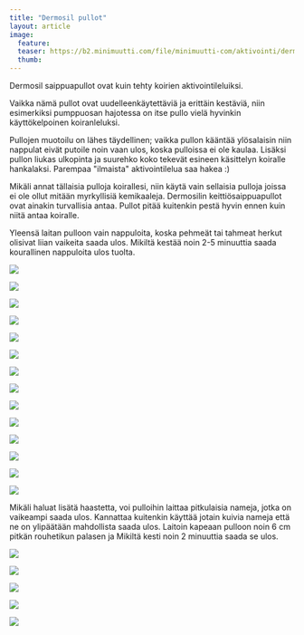 ```yaml
---
title: "Dermosil pullot"
layout: article
image:
  feature:
  teaser: https://b2.minimuutti.com/file/minimuutti-com/aktivointi/dermosil-pullot/DSC50022-245px.jpg
  thumb:
---
```


Dermosil saippuapullot ovat kuin tehty koirien aktivointileluiksi.

Vaikka nämä pullot ovat uudelleenkäytettäviä ja erittäin kestäviä, niin esimerkiksi pumppuosan hajotessa on itse pullo vielä hyvinkin käyttökelpoinen koiranleluksi.

Pullojen muotoilu on lähes täydellinen; vaikka pullon kääntää ylösalaisin niin nappulat eivät putoile noin vaan ulos, koska pulloissa ei ole kaulaa. Lisäksi pullon liukas ulkopinta ja suurehko koko tekevät esineen käsittelyn koiralle hankalaksi. Parempaa "ilmaista" aktivointilelua saa hakea :)

Mikäli annat tällaisia pulloja koirallesi, niin käytä vain sellaisia pulloja joissa ei ole ollut mitään myrkyllisiä kemikaaleja. Dermosilin keittiösaippuapullot ovat ainakin turvallisia antaa. Pullot pitää kuitenkin pestä hyvin ennen kuin niitä antaa koiralle.

Yleensä laitan pulloon vain nappuloita, koska pehmeät tai tahmeat herkut olisivat liian vaikeita saada ulos. Mikiltä kestää noin 2-5 minuuttia saada kourallinen nappuloita ulos tuolta.

[![](https://b2.minimuutti.com/file/minimuutti-com/aktivointi/dermosil-pullot/DSC50023-800px.jpg)](https://dl.dropboxusercontent.com/sh/ea1wtnz7z734o12/AADd-QFrnrNyr5lkVSaHNZcba/aktivointi/dermosil-pullot/DSC50023.jpg)

[![](https://b2.minimuutti.com/file/minimuutti-com/aktivointi/dermosil-pullot/DSC50029-800px.jpg)](https://dl.dropboxusercontent.com/sh/ea1wtnz7z734o12/AACQV0CKY2lh6wqknax6oKSoa/aktivointi/dermosil-pullot/DSC50029.jpg)

[![](https://b2.minimuutti.com/file/minimuutti-com/aktivointi/dermosil-pullot/DSC50064-800px.jpg)](https://dl.dropboxusercontent.com/sh/ea1wtnz7z734o12/AAAsWIGKdxNHULaf1qustKSBa/aktivointi/dermosil-pullot/DSC50064.jpg)

[![](https://b2.minimuutti.com/file/minimuutti-com/aktivointi/dermosil-pullot/DSC50092-800px.jpg)](https://dl.dropboxusercontent.com/sh/ea1wtnz7z734o12/AADIG3gBYrRV1_Vi2rQDUADma/aktivointi/dermosil-pullot/DSC50092.jpg)

[![](https://b2.minimuutti.com/file/minimuutti-com/aktivointi/dermosil-pullot/DSC50188-800px.jpg)](https://dl.dropboxusercontent.com/sh/ea1wtnz7z734o12/AACvbEqZTn8KzrMKstDxXhqua/aktivointi/dermosil-pullot/DSC50188.jpg)

[![](https://b2.minimuutti.com/file/minimuutti-com/aktivointi/dermosil-pullot/DSC50313-800px.jpg)](https://dl.dropboxusercontent.com/sh/ea1wtnz7z734o12/AADO9EDmyW38oNI7ZTsicFj-a/aktivointi/dermosil-pullot/DSC50313.jpg)

[![](https://b2.minimuutti.com/file/minimuutti-com/aktivointi/dermosil-pullot/DSC50388-800px.jpg)](https://dl.dropboxusercontent.com/sh/ea1wtnz7z734o12/AACPM_sL10a0cpl1jD-Rm0OGa/aktivointi/dermosil-pullot/DSC50388.jpg)

[![](https://b2.minimuutti.com/file/minimuutti-com/aktivointi/dermosil-pullot/DSC50345-800px.jpg)](https://dl.dropboxusercontent.com/sh/ea1wtnz7z734o12/AABkzwBvpHfZPalhJOlFRxcUa/aktivointi/dermosil-pullot/DSC50345.jpg)

[![](https://b2.minimuutti.com/file/minimuutti-com/aktivointi/dermosil-pullot/DSC50022-800px.jpg)](https://dl.dropboxusercontent.com/sh/ea1wtnz7z734o12/AADC-rnBg3gvLZ33WDJex327a/aktivointi/dermosil-pullot/DSC50022.jpg)

[![](https://b2.minimuutti.com/file/minimuutti-com/aktivointi/dermosil-pullot/DS05853-800px.jpg)](https://dl.dropboxusercontent.com/sh/ea1wtnz7z734o12/AAAIuF6UjY-BTJTcrvdZWosqa/aktivointi/dermosil-pullot/DS05853.jpg)

[![](https://b2.minimuutti.com/file/minimuutti-com/aktivointi/dermosil-pullot/DS05890-800px.jpg)](https://dl.dropboxusercontent.com/sh/ea1wtnz7z734o12/AADIILhxRw0ExTmdiXCqcIsba/aktivointi/dermosil-pullot/DS05890.jpg)

[![](https://b2.minimuutti.com/file/minimuutti-com/aktivointi/dermosil-pullot/DS05892-800px.jpg)](https://dl.dropboxusercontent.com/sh/ea1wtnz7z734o12/AAC3T5W7ggnUo-hne1RJY1Sea/aktivointi/dermosil-pullot/DS05892.jpg)

[![](https://b2.minimuutti.com/file/minimuutti-com/aktivointi/dermosil-pullot/DS05962-800px.jpg)](https://dl.dropboxusercontent.com/sh/ea1wtnz7z734o12/AAAsSj8PnVYEtPgL6kXj16_4a/aktivointi/dermosil-pullot/DS05962.jpg)

[![](https://b2.minimuutti.com/file/minimuutti-com/aktivointi/dermosil-pullot/DS05963-800px.jpg)](https://dl.dropboxusercontent.com/sh/ea1wtnz7z734o12/AACGklajDQfLrF-tQyu7yeWLa/aktivointi/dermosil-pullot/DS05963.jpg)

Mikäli haluat lisätä haastetta, voi pulloihin laittaa pitkulaisia nameja, jotka on vaikeampi saada ulos. Kannattaa kuitenkin käyttää jotain kuivia nameja että ne on ylipäätään mahdollista saada ulos. Laitoin kapeaan pulloon noin 6 cm pitkän rouhetikun palasen ja Mikiltä kesti noin 2 minuuttia saada se ulos.

[![](https://b2.minimuutti.com/file/minimuutti-com/aktivointi/dermosil-pullot/DS16315-800px.jpg)](https://dl.dropboxusercontent.com/sh/ea1wtnz7z734o12/AAA-8dwZKCB-UIB3goxNvpIga/aktivointi/dermosil-pullot/DS16315.jpg)

[![](https://b2.minimuutti.com/file/minimuutti-com/aktivointi/dermosil-pullot/DS16280-800px.jpg)](https://dl.dropboxusercontent.com/sh/ea1wtnz7z734o12/AAAgQGrbPz0dCX1jfhhL3h2Fa/aktivointi/dermosil-pullot/DS16280.jpg)

[![](https://b2.minimuutti.com/file/minimuutti-com/aktivointi/dermosil-pullot/DS16300-800px.jpg)](https://dl.dropboxusercontent.com/sh/ea1wtnz7z734o12/AAA6-ejzMkTDkfcKZkS37kgxa/aktivointi/dermosil-pullot/DS16300.jpg)

[![](https://b2.minimuutti.com/file/minimuutti-com/aktivointi/dermosil-pullot/DS16319-800px.jpg)](https://dl.dropboxusercontent.com/sh/ea1wtnz7z734o12/AACL4auz5yiOV-sc34m0WrIJa/aktivointi/dermosil-pullot/DS16319.jpg)

[![](https://b2.minimuutti.com/file/minimuutti-com/aktivointi/dermosil-pullot/DS16331-800px.jpg)](https://dl.dropboxusercontent.com/sh/ea1wtnz7z734o12/AABzq1BD6MiU8Il9m-rdoARqa/aktivointi/dermosil-pullot/DS16331.jpg)
